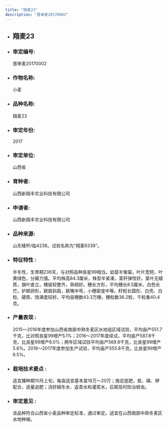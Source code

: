 ```yaml
---
title: "翔麦23"
description: "晋审麦20170002"
---
```

* ## 翔麦23
* ###  审定编号:  
   晋审麦20170002

*  ### 作物名称:  
   小麦

*   ###  品种名称: 
    翔麦23

*   ### 审定年份: 
    2017

*   ### 审定单位:  
    山西省

*   ### 育种者:  
    山西新翔丰农业科技有限公司

*   ### 申请者:  
    山西新翔丰农业科技有限公司

*   ### 品种来源:  
    山东矮杆/临4238。试验名称为“翔麦6339”。

*   ### 特征特性 : 
    半冬性，生育期236天，与对照品种良星99相当。幼苗半匍匐，叶片宽短，叶黄绿色，分蘖力强。平均株高84.3厘米，株型半紧凑，茎秆弹性好。茎叶无蜡质，旗叶直立，穗层较整齐，熟相好。穗长方形，平均穗长8.5厘米，白色长芒。护颖卵形，颖肩斜肩，颖嘴中弯，小穗密度中等。籽粒长圆形、白壳、白粒、硬质、饱满度较好。平均亩穗数43.3万穗，穗粒数36.2粒，千粒重40.4克。

*   ### 产量表现 : 
    2015～2016年度参加山西省南部中熟冬麦区水地组区域试验，平均亩产551.7千克，比对照良星99增产5.1%；2016～2017年度续试，平均亩产587.8千克，比良星99增产6.0%；两年区域试验平均亩产569.8千克，比良星99增产5.6%。2016～2017年度参加生产试验，平均亩产555.8千克，比良星99增产6.5%。

*   ### 栽培技术要点 : 
    适宜播种期10月上旬，每亩适宜基本苗18万～20万；施足底肥，氮、磷、钾配合，适量追肥；浇好越冬水、返青水和灌浆水，后期及时防治蚜虫。

*   ### 审定意见 : 
    该品种符合山西省小麦品种审定标准，通过审定。适宜在山西南部中熟冬麦区水地种植。
